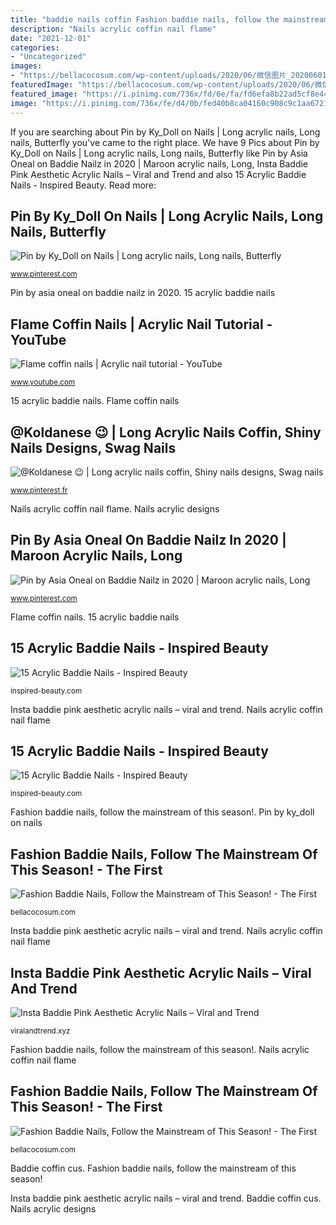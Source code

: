 ```yaml
---
title: "baddie nails coffin Fashion baddie nails, follow the mainstream of this season!"
description: "Nails acrylic coffin nail flame"
date: "2021-12-01"
categories:
- "Uncategorized"
images:
- "https://bellacocosum.com/wp-content/uploads/2020/06/微信图片_20200601041911.jpg"
featuredImage: "https://bellacocosum.com/wp-content/uploads/2020/06/微信图片_20200601041911.jpg"
featured_image: "https://i.pinimg.com/736x/fd/6e/fa/fd6efa8b22ad5cf8e443a54d4e5d43f6.jpg"
image: "https://i.pinimg.com/736x/fe/d4/0b/fed40b8ca04160c908c9c1aa6721eed9.jpg"
---
```


If you are searching about Pin by Ky_Doll on Nails | Long acrylic nails, Long nails, Butterfly you've came to the right place. We have 9 Pics about Pin by Ky_Doll on Nails | Long acrylic nails, Long nails, Butterfly like Pin by Asia Oneal on Baddie Nailz in 2020 | Maroon acrylic nails, Long, Insta Baddie Pink Aesthetic Acrylic Nails – Viral and Trend and also 15 Acrylic Baddie Nails - Inspired Beauty. Read more:

## Pin By Ky_Doll On Nails | Long Acrylic Nails, Long Nails, Butterfly

![Pin by Ky_Doll on Nails | Long acrylic nails, Long nails, Butterfly](https://i.pinimg.com/736x/32/58/5c/32585ceeb3265f5af13d3bfd84ac2d17.jpg "Fashion baddie nails, follow the mainstream of this season!")

<small>www.pinterest.com</small>

Pin by asia oneal on baddie nailz in 2020. 15 acrylic baddie nails

## Flame Coffin Nails | Acrylic Nail Tutorial - YouTube

![Flame coffin nails | Acrylic nail tutorial - YouTube](https://i.ytimg.com/vi/a0A7bnZlH2Y/maxresdefault.jpg "Nails acrylic coffin nail flame")

<small>www.youtube.com</small>

15 acrylic baddie nails. Flame coffin nails

## @Koldanese 😉 | Long Acrylic Nails Coffin, Shiny Nails Designs, Swag Nails

![@Koldanese 😉 | Long acrylic nails coffin, Shiny nails designs, Swag nails](https://i.pinimg.com/736x/fd/6e/fa/fd6efa8b22ad5cf8e443a54d4e5d43f6.jpg "Nails acrylic coffin nail flame")

<small>www.pinterest.fr</small>

Nails acrylic coffin nail flame. Nails acrylic designs

## Pin By Asia Oneal On Baddie Nailz In 2020 | Maroon Acrylic Nails, Long

![Pin by Asia Oneal on Baddie Nailz in 2020 | Maroon acrylic nails, Long](https://i.pinimg.com/originals/4f/43/b4/4f43b4f6fec36ec82de6688cf01d7751.jpg "Fashion baddie nails, follow the mainstream of this season!")

<small>www.pinterest.com</small>

Flame coffin nails. 15 acrylic baddie nails

## 15 Acrylic Baddie Nails - Inspired Beauty

![15 Acrylic Baddie Nails - Inspired Beauty](https://inspired-beauty.com/javascript1/uploads/2020/11/Baddie-Louis-Vuitton-nails-long.jpg "Baddie nails louis vuitton coffin lv acrylic summer inspired beauty brown")

<small>inspired-beauty.com</small>

Insta baddie pink aesthetic acrylic nails – viral and trend. Nails acrylic coffin nail flame

## 15 Acrylic Baddie Nails - Inspired Beauty

![15 Acrylic Baddie Nails - Inspired Beauty](https://inspired-beauty.com/javascript1/uploads/2020/11/Baddies-nail-art-400x711.jpg "Fashion baddie nails, follow the mainstream of this season!")

<small>inspired-beauty.com</small>

Fashion baddie nails, follow the mainstream of this season!. Pin by ky_doll on nails

## Fashion Baddie Nails, Follow The Mainstream Of This Season! - The First

![Fashion Baddie Nails, Follow the Mainstream of This Season! - The First](https://bellacocosum.com/wp-content/uploads/2020/06/微信图片_20200601041949.jpg "Insta baddie pink aesthetic acrylic nails – viral and trend")

<small>bellacocosum.com</small>

Insta baddie pink aesthetic acrylic nails – viral and trend. Nails acrylic coffin nail flame

## Insta Baddie Pink Aesthetic Acrylic Nails – Viral And Trend

![Insta Baddie Pink Aesthetic Acrylic Nails – Viral and Trend](https://i.pinimg.com/736x/fe/d4/0b/fed40b8ca04160c908c9c1aa6721eed9.jpg "15 acrylic baddie nails")

<small>viralandtrend.xyz</small>

Fashion baddie nails, follow the mainstream of this season!. Nails acrylic coffin nail flame

## Fashion Baddie Nails, Follow The Mainstream Of This Season! - The First

![Fashion Baddie Nails, Follow the Mainstream of This Season! - The First](https://bellacocosum.com/wp-content/uploads/2020/06/微信图片_20200601041911.jpg "Flame coffin nails")

<small>bellacocosum.com</small>

Baddie coffin cus. Fashion baddie nails, follow the mainstream of this season!

Insta baddie pink aesthetic acrylic nails – viral and trend. Baddie coffin cus. Nails acrylic designs
